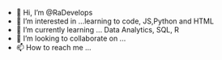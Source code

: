 - 👋 Hi, I’m @RaDevelops
- 👀 I’m interested in ...learning to code, JS,Python and HTML
- 🌱 I’m currently learning ... Data Analytics, SQL, R
- 💞️ I’m looking to collaborate on ...
- 📫 How to reach me ...

<!---
RaDevelops/RaDevelops is a ✨ special ✨ repository because its `README.md` (this file) appears on your GitHub profile.
You can click the Preview link to take a look at your changes.
--->
